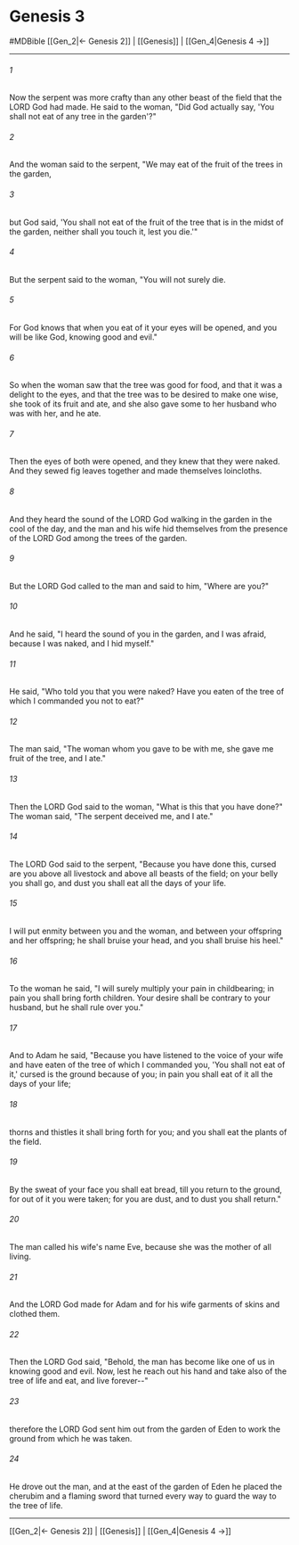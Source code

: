# Genesis 3
#MDBible
[[Gen_2|← Genesis 2]] | [[Genesis]] | [[Gen_4|Genesis 4 →]]

***

###### 1 

Now the serpent was more crafty than any other beast of the field that the LORD God had made. He said to the woman, "Did God actually say, 'You shall not eat of any tree in the garden'?" 

###### 2 

And the woman said to the serpent, "We may eat of the fruit of the trees in the garden, 

###### 3 

but God said, 'You shall not eat of the fruit of the tree that is in the midst of the garden, neither shall you touch it, lest you die.'" 

###### 4 

But the serpent said to the woman, "You will not surely die. 

###### 5 

For God knows that when you eat of it your eyes will be opened, and you will be like God, knowing good and evil." 

###### 6 

So when the woman saw that the tree was good for food, and that it was a delight to the eyes, and that the tree was to be desired to make one wise, she took of its fruit and ate, and she also gave some to her husband who was with her, and he ate. 

###### 7 

Then the eyes of both were opened, and they knew that they were naked. And they sewed fig leaves together and made themselves loincloths. 

###### 8 

And they heard the sound of the LORD God walking in the garden in the cool of the day, and the man and his wife hid themselves from the presence of the LORD God among the trees of the garden. 

###### 9 

But the LORD God called to the man and said to him, "Where are you?" 

###### 10 

And he said, "I heard the sound of you in the garden, and I was afraid, because I was naked, and I hid myself." 

###### 11 

He said, "Who told you that you were naked? Have you eaten of the tree of which I commanded you not to eat?" 

###### 12 

The man said, "The woman whom you gave to be with me, she gave me fruit of the tree, and I ate." 

###### 13 

Then the LORD God said to the woman, "What is this that you have done?" The woman said, "The serpent deceived me, and I ate." 

###### 14 

The LORD God said to the serpent, "Because you have done this, cursed are you above all livestock and above all beasts of the field; on your belly you shall go, and dust you shall eat all the days of your life. 

###### 15 

I will put enmity between you and the woman, and between your offspring and her offspring; he shall bruise your head, and you shall bruise his heel." 

###### 16 

To the woman he said, "I will surely multiply your pain in childbearing; in pain you shall bring forth children. Your desire shall be contrary to your husband, but he shall rule over you." 

###### 17 

And to Adam he said, "Because you have listened to the voice of your wife and have eaten of the tree of which I commanded you, 'You shall not eat of it,' cursed is the ground because of you; in pain you shall eat of it all the days of your life; 

###### 18 

thorns and thistles it shall bring forth for you; and you shall eat the plants of the field. 

###### 19 

By the sweat of your face you shall eat bread, till you return to the ground, for out of it you were taken; for you are dust, and to dust you shall return." 

###### 20 

The man called his wife's name Eve, because she was the mother of all living. 

###### 21 

And the LORD God made for Adam and for his wife garments of skins and clothed them. 

###### 22 

Then the LORD God said, "Behold, the man has become like one of us in knowing good and evil. Now, lest he reach out his hand and take also of the tree of life and eat, and live forever--" 

###### 23 

therefore the LORD God sent him out from the garden of Eden to work the ground from which he was taken. 

###### 24 

He drove out the man, and at the east of the garden of Eden he placed the cherubim and a flaming sword that turned every way to guard the way to the tree of life. 

***

[[Gen_2|← Genesis 2]] | [[Genesis]] | [[Gen_4|Genesis 4 →]]
